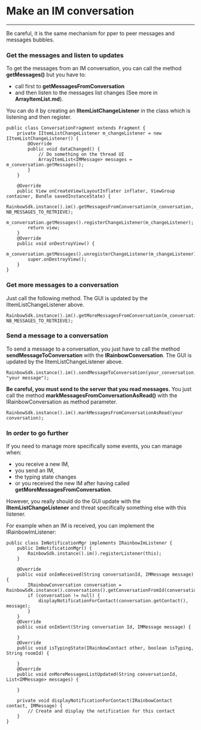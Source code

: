 Make an IM conversation
==
---------

Be careful, it is the same mechanism for pper to peer messages and messages bubbles.

### Get the messages and listen to updates

To get the messages from an IM conversation, you can call the method **getMessages()** but you have to:

- call first to **getMessagesFromConversation**
- and then listen to the messages list changes (See more in **ArrayItemList.md**).

You can do it by creating an **IItemListChangeListener** in the class which is listening and then register.

    public class ConversationFragment extends Fragment {
		private IItemListChangeListener m_changeListener = new IItemListChangeListener() {
			@Override
			public void dataChanged() {
				// Do something on the thread UI
				ArrayItemList<IMMessage> messages = m_conversation.getMessages();
			}
		}

		@Override
		public View onCreateView(LayoutInflater inflater, ViewGroup container, Bundle savedInstanceState) {
			RainbowSdk.instance().im().getMessagesFromConversation(m_conversation, NB_MESSAGES_TO_RETRIEVE);
			m_conversation.getMessages().registerChangeListener(m_changeListener);
			return view;
		}
        @Override
        public void onDestroyView() {
            m_conversation.getMessages().unregisterChangeListener(m_changeListener);
            super.onDestroyView();
        }
    }

### Get more messages to a conversation
Just call the following method. The GUI is updated by the IItemListChangeListener above.

	RainbowSdk.instance().im().getMoreMessagesFromConversation(m_conversation, NB_MESSAGES_TO_RETRIEVE);

### Send a message to a conversation 
To send a message to a conversation, you just have to call the method **sendMessageToConversation** with the **IRainbowConversation**. The GUI is updated by the IItemListChangeListener above.

    RainbowSdk.instance().im().sendMessageToConversation(your_conversation, "your message");

**Be careful, you must send to the server that you read messages.**
You just call the method **markMessagesFromConversationAsRead()** with the IRainbowConversation as method parameter.

	RainbowSdk.instance().im().markMessagesFromConversationAsRead(your conversation);
    

### In order to go further
If you need to manage more specifically some events, you can manage when:

- you receive a new IM,
- you send an IM,
- the typing state changes
- or you received the new IM after having called **getMoreMessagesFromConversation**.

However, you really should do the GUI update with the **IItemListChangeListener** and threat specifically something else with this listener.

For example when an IM is received, you can implement the IRainbowImListener:

	public class ImNotificationMgr implements IRainbowImListener {
		public ImNotificationMgr() {
			RainbowSdk.instance().im().registerListener(this);
		}

		@Override
		public void onImReceived(String conversationId, IMMessage message) {
			IRainbowConversation conversation = RainbowSdk.instance().conversations().getConversationFromId(conversationId);
			if (conversation != null) {
				displayNotificationForContact(conversation.getContact(), message);
			}
		}
		@Override
		public void onImSent(String conversation Id, IMMessage message) {

		}
		@Override
		public void isTypingState(IRainbowContact other, boolean isTyping, String roomId) {

		}
		@Override
		public void onMoreMessagesListUpdated(String conversationId, List<IMMessage> messages) {

		}

		private void displayNotificationForContact(IRainbowContact contact, IMMessage) {
			// Create and display the notification for this contact
		}
	} 

